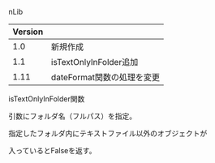 nLib



| Version |                            |
| ------- | -------------------------- |
| 1.0     | 新規作成                   |
| 1.1     | isTextOnlyInFolder追加     |
| 1.11    | dateFormat関数の処理を変更 |



isTextOnlyInFolder関数

引数にフォルダ名（フルパス）を指定。

指定したフォルダ内にテキストファイル以外のオブジェクトが

入っているとFalseを返す。

